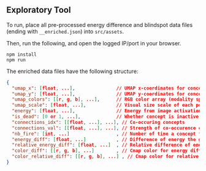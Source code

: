 ## Exploratory Tool

To run, place all pre-processed energy difference and blindspot data files (ending with `__enriched.json`) into `src/assets`.

Then, run the following, and open the logged IP/port in your browser.

```shell
npm install
npm run
```

The enriched data files have the following structure:

```json
{
  "umap_x": [float, ...],               // UMAP x-coordinates for concepts
  "umap_y": [float, ...],               // UMAP y-coordinates for concepts
  "umap_colors": [[r, g, b], ...],      // RGB color array (modality spectrum)
  "umap_scale": [float, ...],           // Visual size scale of each point
  "energy": [float, ...],               // Energy from image activations
  "is_dead": [0 or 1, ...],             // Whether concept is inactive
  "connections_idx": [[float, ...], ...], // Co-occuring concepts
  "connections_val": [[float, ...], ...], // Strength of co-occurence connections
  "nb_fire": [int, ...]                 , // Number of time a concept fire
  "energy_diff": [float, ...]           , // Difference of energy the given concept
  "relative_energy_diff": [float, ...]  , // Relative difference of energy (diff / (energy a + energy b))
  "color_diff": [[r, g, b], ...]        , // Cmap color for energy diff
  "color_relative_diff": [[r, g, b], ...] , // Cmap color for relative energy diff
}
```
